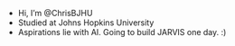 - Hi, I’m @ChrisBJHU
- Studied at Johns Hopkins University
- Aspirations lie with AI.
Going to build JARVIS one day. :)
